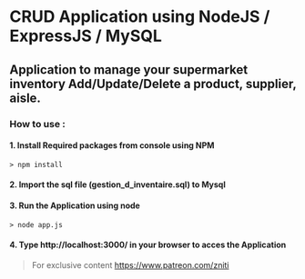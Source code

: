 # CRUD Application using NodeJS / ExpressJS / MySQL
## Application to manage your supermarket inventory Add/Update/Delete a product, supplier, aisle.
### How to use :

#### 1. Install Required packages from console using NPM

```console
> npm install
```

#### 2. Import the sql file (gestion_d_inventaire.sql) to Mysql

#### 3. Run the Application using node

```console
> node app.js
```

#### 4. Type http://localhost:3000/ in your browser to acces the Application


> For exclusive content https://www.patreon.com/zniti
